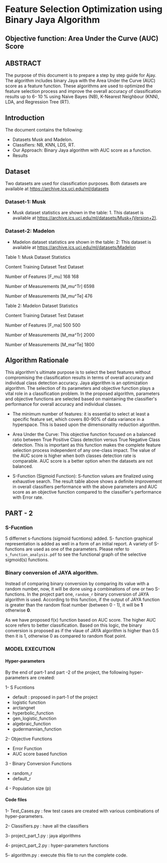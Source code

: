 # Feature Selection Optimization using Binary Jaya Algorithm
## Objective function: Area Under the Curve (AUC) Score

## ABSTRACT
The purpose of this document is to prepare a step by step guide for Ajay. The algorithm includes binary Jaya with the Area Under the Curve (AUC) score as a feature function. These algorithms are used to optimized the feature selection process and improve the overall accuracy of classification results up to 6- 10 % using Naive Bayes (NB), K-Nearest Neighbour (KNN), LDA, and Regression Tree (RT). 

## Introduction
The document contains the following:

- Datasets Musk and Madelon.
- Classifiers: NB, KNN, LDS, RT.
- Our Approach: Binary Jaya algorithm with AUC score as a function.
- Results

## Dataset
Two datasets are used for classification purposes. Both datasets are available at https://archive.ics.uci.edu/ml/datasets    
### Dataset-1: Musk
- Musk dataset statistics are shown in the table: 1. This dataset is available at https://archive.ics.uci.edu/ml/datasets/Musk+(Version+2).
### Dataset-2: Madelon
- Madelon dataset statistics are shown in the table: 2: This dataset is available at https://archive.ics.uci.edu/ml/datasets/Madelon


Table 1: Musk Dataset Statistics

Content	                            Training Dataset	Test Dataset

Number of Features  [F_mu]	             168	          168

Number of Measurements [M_mu^Tr]	       6598	

Number of Measurements [M_mu^Te]		                    476

Table 2: Madelon Dataset Statistics

Content	                            Training Dataset	Test Dataset

Number of Features [F_ma]	               500	          500

Number of Measurements [M_ma^Tr]	       2000	

Number of Measurements [M_ma^Te]		                    1800

## Algorithm Rationale

This algorithm's ultimate purpose is to select the best features without compromising the classification results in terms of overall accuracy and individual class detection accuracy. Jaya algorithm is an optimization algorithm. The selection of its parameters and objective function plays a vital role in a classification problem.  In the proposed algorithm, parameters and objective functions are selected based on maintaining the classifier's performance for overall accuracy and individual classes. 

-	The minimum number of features: it is essential to select at least a specific feature set, which covers 80-90% of data variance in a hyperspace. This is based upon the dimensionality reduction algorithm. 

-	Area Under the Curve: This objective function focused on a balanced ratio between True Positive Class detection versus True Negative Class detection. This is important as this function makes the complete feature selection process independent of any one-class impact. The value of the AUC score is higher when both classes detection rate is comparable. AUC score is a better option when the datasets are not balanced. 

-	S-Function (Sigmoid Function): S-function values are finalized using exhaustive search. 
The result table above shows a definite improvement in overall classifiers performance with the above parameters and AUC score as an objective function compared to the classifier's performance with Error rate.

## PART - 2 
### S-Fucntion
5 differnet s-functions (sigmoid fucntions) added. S- function graphical representation is added as well in a form of an initial report. 
A variety of S-functions are used as one of the parameters. Please refer to `s_function_analysis.pdf` to see the functional graph of the selective sigmoid(s) functions. 


### Binary conversion of JAYA algorithm. 
Instead of comparing binary conversion by comparing its value with a random number, now, it will be done using a combinations of one or two S-functions. 
In the project part one, `random_r` binary conversion of JAYA algorithm is used. According to this function, if the output of JAYA function is greater than the random float number (between 0 - 1), it will be **1** otherwise **0**. 

As we have proposed f(x) function based on AUC score. The higher AUC score refers to better classification. Based on this logic, the binary conversion is proposed as if the vlaue of JAYA algorithm is higher than 0.5 then it is 1, otherwise 0 as compared to random float point. 


### MODEL EXECUTION
#### Hyper-parameters

By the end of part-1 and part -2 of the project, the following hyper-parameters are created:

1- S Fucntions 
  - default : proposed in part-1 of the project
  - logistic function
  - arctangnet 
  - hyperbolic_function
  - gen_logistic_function
  - algebraic_function
  - gudermannian_function
  
2- Objective Functions
  - Error Function 
  - AUC score based function
  
3 - Binary Conversion Functions
  - random_r
  - default_r
  
4 - Population size (p)


#### Code files 

1- Test_Cases.py : few test cases are created with various combinations of hyper-parameters. 

2- Classifiers.py : have all the classifiers

3- project_part_1.py  : jaya algorithms 

4- project_part_2.py : hyper-parameters functions 

5- algorithm.py : execute this file to run the complete code. 
